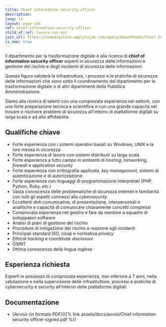 ```yaml
---
title: Chief information security officer
description:
lang: it
layout: page-job
ref: chief-information-security-officer
child_of_ref: lavora-con-noi
jazz_url: https://teamdigitale.applytojob.com/apply/Uoow5YhpUk/Chief-Information-Security-Officer.html
is_new: true
---
```


Il dipartimento per la trasformazione digitale è alla ricerca di
**chief of information security officer** esperti in sicurezza delle
informazioni e gestione del rischio e degli incidenti di sicurezza delle
informazioni.

Questa figura valuterà le infrastrutture, i processi e le pratiche di
sicurezza delle informazioni che sono sotto il coordinamento del
dipartimento per la trasformazione digitale o di altri dipartimenti
della Pubblica Amministrazione.

Siamo alla ricerca di talenti con una comprovata esperienza nel settore,
con una forte preparazione tecnica e scientifica e con una grande
capacità nel trovare e risolvere problemi di sicurezza all’interno di
piattaforme digitali su larga scala e ad alta affidabilità.

## Qualifiche chiave

-   Forte esperienza con i sistemi operativi basati su Windows, UNIX e
    la loro messa in sicurezza
-   Forte esperienza di lavoro con sistemi distribuiti su larga scala
-   Forte esperienza a tutto campo in ambienti di *hosting*,
    *networking*, *firewall* e *application security*
-   Forte esperienza con crittografia applicata, *key management*,
    sistemi di autenticazione e di autorizzazione
-   Forte esperienza con linguaggi di programmazione interpretati (PHP,
    Python, Ruby, etc.)
-   Vasta conoscenza delle problematiche di sicurezza internet e
    familiarità con tutti gli aspetti connessi alla *cybersecurity*
-   Eccellenti doti comunicative, di presentazione, interpersonali e
    analitiche e capacità di comunicare chiaramente concetti complessi
-   Comprovata esperienza nel gestire e fare da mentore a squadre di
    sviluppatori software
-   Analisi di piani di gestione del rischio
-   Procedure di mitigazione del rischio e reazione agli incidenti
-   Principali standard ISO, cissp e normativa *privacy*
-   *Ethical hacking* e *coordinate disclosure*
-   OSINT
-   Ottima conoscenza della lingua inglese

## Esperienza richiesta

Esperti in possesso di comprovata esperienza, non inferiore a 7 anni, nella valutazione e nella
supervisione delle infrastrutture, processi e pratiche di cybersecurity e security all’interno
delle piattaforme digitali.

## Documentazione

- [Avviso (in formato PDF)]({% link assets/docs/avvisi/Chief information security officer-signed.pdf %})
